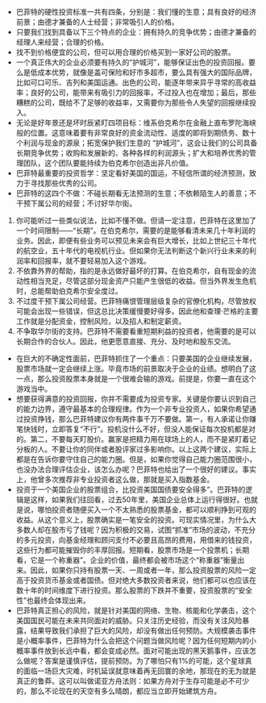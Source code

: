 * 巴菲特的硬性投资标准一共有四条，分别是：我们懂的生意；具有良好的经济前景；由德才兼备的人士经营；非常吸引人的价格。
* 只要我们找到具备以下三个特点的企业：拥有持久的竞争优势；由德才兼备的经理人来经营；合理的价格。
* 找不到价格便宜的公司，但可以用合理的价格买到一家好公司的股票。
* 一个真正伟大的企业必须要有持久的“护城河”，能够保证出色的投资回报。要么是低成本优势，就像是盖可保险和好市多超市，要么具有强大的国际品牌，比如可口可乐、吉列和美国运通。出色的公司，能逐年带来异乎寻常的高收益率；良好的公司，能带来有吸引力的回报率，不过投入也在增加；最后，那些糟糕的公司，既给不了足够的收益率，又需要你为那些令人失望的回报继续投入。
* 无论是好年景还是坏时辰紧盯四项目标：维系伯克希尔在金融上直布罗陀海峡般的位置。这意味着要有非常良好的资金流动性、适度的即将到期债务、数十个利润与现金的源泉；拓宽保护我们生意的 “护城河”，这会让我们的公司具备长期竞争优势；收购和发展新的、各种各样的利润源头；扩大和培养优秀的管理团队，这个团队要能持续为伯克希尔创造出非凡价值。
* 巴菲特最重要的投资哲学：坚定看好美国的国运，不轻信所谓的经济预测，致力于寻找那些优秀的公司。
* 巴菲特的这四个不做：不碰长期看无法预测的生意；不依赖陌生人的善意；不干预下属公司的经营；不讨好华尔街。
1. 你可能听过一些类似说法，比如不懂不做。但请一定注意，巴菲特在这里加了一个时间限制——“长期”。在伯克希尔，需要的是能够看清未来几十年利润的业务。因此，即便有些业务可以预见未来会有巨大增长，比如上世纪三十年代的航空业，五十年代的电视机行业。但如果你无法判断这个新兴行业未来的利润率和回报率，就不要轻易加入这个游戏。
2. 不依靠外界的帮助，指的是永远做好最坏的打算。在伯克希尔，自有现金的流动性相当充足，尽管这部分现金资产只能产生很低的收益。但当外界发生危机时，总能帮助伯克希尔安全度过。
3. 不过度干预下属公司经营。巴菲特痛恨管理层级复杂的官僚化机构，尽管放权可能会出现一些错误，但这总比决策缓慢要好得多。因此他和查理·芒格的主要工作就是分配资金，控制风险，以及招人和制定薪资。
4. 不争取华尔街的支持。巴菲特不需要看重短期利益的投资者，他需要的是可以长期合作的合伙人。因此，他更愿意直接、充分、及时地和股东交流。
* 在巨大的不确定性面前，巴菲特抓住了一个重点：只要美国的企业继续发展，股票市场就一定会继续上涨。毕竟市场的前景取决于企业的业绩。想明白了这一点，那么投资股票本身就是一个很难会输的游戏。前提是，你要一直在这个游戏当中。
* 想要获得满意的投资回报，你并不需要成为投资专家。关键是你要认识到自己的能力边界，遵守最基本的合理规律。作为一个非专业投资人，如果你希望通过投资挣钱，那么巴菲特建议你有两件事千万不要做。第一，有人承诺让你赚笔快钱时，立即答复“不行”。投机没什么不好，但没人能保证每次投机都是对的。第二，不要每天盯股价。赢家是把精力用在球场上的人，而不是紧盯着记分板的人。不要让你的同伴或者股评家过多影响你。以上这两个建议，实际上都是在告诉你要守住自己的能力圈。但是，如果你觉得自己能力圈范围很小，也没办法合理评估企业，该怎么办呢？巴菲特也给出了一个很好的建议。事实上，他曾多次推荐非专业投资者这么做，那就是买入指数基金。
* 投资于一个美国企业的股票组合，比投资美国国债要安全得多”。巴菲特的逻辑是这样，如果我们往回看，过去50年里，美国企业总体上运行得很好。也就是说，哪怕投资者随便买入一个不太熟悉的股票基金，都可以顺利挣到可观的收益。从这个意义上，股票确实是一笔安全的投资。可现实情况里，为什么大多数人却在股市亏了钱呢？因为积极的交易，试图“抓准”市场的波动，不充分的多元投资，向基金经理和顾问支付不必要且高昂的费用，用借来的钱投资，这些行为都可能摧毁你的丰厚回报。短期看，股票市场是一个投票机；长期看，它是一个称重器”。企业的价值，最终都会被市场这个“称重器”衡量出来。因此，如果你只持有股票一天、一周或者一年，那么投资股票的风险一定高于投资货币基金或者国债。但对绝大多数投资者来说，他们都可以也应该在数十年的时间维度下进行投资。那么股票的下跌并不重要，投资股票的“安全性”也最终会体现出来。
* 巴菲特真正担心的风险，就是针对美国的网络、生物、核能和化学袭击，这个美国国民可能在未来共同面对的威胁。只关注历史经验，而没有关注风险暴露，结果导致我们承担了巨大的风险，却没有做出任何预防。大规模袭击事件是小概率事件，巴菲特为什么会把这个问题当做风险呢？因为任何短期内的小概率事件放到长远中看，都会变成必然。面对可能出现的黑天鹅事件，应该怎么做呢？答案是谨慎评估，提前预防。为了哪怕只有1%的可能，这个星球真的面临一场巨大灾难，时机延误就意味着再无回寰的余地，那现在的无为就是真正的鲁莽。这可以叫做诺亚方舟法则：如果方舟对于生存可能是必不可少的，那么不论现在的天空有多么晴朗，都应当立即开始建筑方舟。
